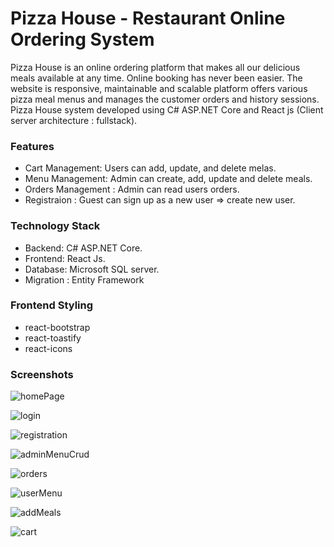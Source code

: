 # Pizza House - Restaurant Online Ordering System
Pizza House is an online ordering platform that makes all our delicious meals available at any time. 
Online booking has never been easier.
The website is responsive, maintainable and scalable platform  offers various pizza meal menus and manages the customer orders and history sessions. 
Pizza House system developed using C# ASP.NET Core and React js (Client server architecture : fullstack). 

### Features
 - Cart Management: Users can add, update, and delete melas.
 - Menu Management: Admin can create, add, update and delete meals.
 - Orders Management : Admin can read users orders.
 - Registraion : Guest can sign up as a new user => create new user.

### Technology Stack
- Backend: C# ASP.NET Core.
- Frontend: React Js.
- Database: Microsoft SQL server.
- Migration : Entity Framework

### Frontend Styling
- react-bootstrap
- react-toastify
- react-icons

### Screenshots
![homePage](https://github.com/seren1996/my-final-project/assets/97455724/ce94623d-dabd-4998-8fe8-9697b87cdd0f)

![login](https://github.com/seren1996/my-final-project/assets/97455724/2f7a45c4-dad7-4001-ad1e-972fc932d011)

![registration](https://github.com/seren1996/my-final-project/assets/97455724/37aa4ad0-c6f6-46aa-bf16-4cdf206087f8)

![adminMenuCrud](https://github.com/seren1996/my-final-project/assets/97455724/f3cf2c41-ae95-4783-95d4-b811b50da094)

![orders](https://github.com/seren1996/my-final-project/assets/97455724/422e3c88-c61d-4e56-b777-baefcb5a9962)

![userMenu](https://github.com/seren1996/my-final-project/assets/97455724/25231ef0-39b5-4100-9e72-494b20df3523)

![addMeals](https://github.com/seren1996/my-final-project/assets/97455724/23672e93-62f3-47fb-b3d9-c646762094ba)

![cart](https://github.com/seren1996/my-final-project/assets/97455724/83176450-d3ba-4d0f-b827-4110b8e38c8f)





